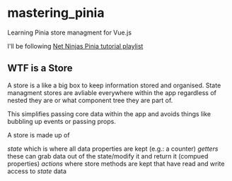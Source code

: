 # mastering_pinia
Learning Pinia store managment for Vue.js

I'll be following [Net Ninjas Pinia tutorial playlist](https://www.youtube.com/playlist?list=PL4cUxeGkcC9hp28dYyYBy3xoOdoeNw-hD)

## WTF is a Store

A store is a like a big box to keep information stored and organised.
State managment stores are avliable everywhere within the app regardless of 
nested they are or what component tree they are part of.

This simplifies passing core data within the app and avoids things like bubbling up events or passing props.


A store is made up of

_state_ which is where all data properties are kept (e.g.: a counter)
_getters_ these can grab data out of the state/modify it and return it (compued properties)
_actions_ where store methods are kept that have read and write access to _state_ data


